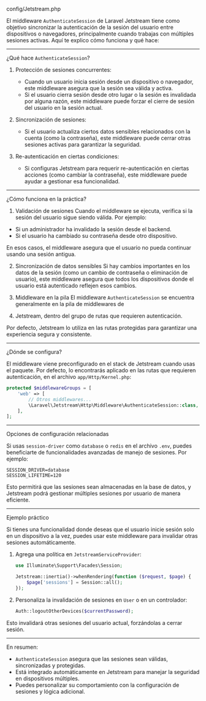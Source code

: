 config/Jetstream.php

El middleware `AuthenticateSession` de Laravel Jetstream tiene como objetivo 
sincronizar la autenticación de la sesión del usuario entre dispositivos o navegadores, 
principalmente cuando trabajas con múltiples sesiones activas. Aquí te explico cómo funciona 
y qué hace:

---

 ¿Qué hace `AuthenticateSession`?

1. Protección de sesiones concurrentes:
    - Cuando un usuario inicia sesión desde un dispositivo o navegador, este middleware asegura 
   que la sesión sea válida y activa.
    - Si el usuario cierra sesión desde otro lugar o la sesión es invalidada por alguna razón,
   este middleware puede forzar el cierre de sesión del usuario en la sesión actual.

2. Sincronización de sesiones:
    - Si el usuario actualiza ciertos datos sensibles relacionados con la cuenta 
   (como la contraseña), este middleware puede cerrar otras sesiones activas para garantizar la seguridad.

3. Re-autenticación en ciertas condiciones:
    - Si configuras Jetstream para requerir re-autenticación en ciertas acciones 
   (como cambiar la contraseña), este middleware puede ayudar a gestionar esa funcionalidad.

---

 ¿Cómo funciona en la práctica?

 1. Validación de sesiones
Cuando el middleware se ejecuta, verifica si la sesión del usuario sigue siendo válida. 
Por ejemplo:
- Si un administrador ha invalidado la sesión desde el backend.
- Si el usuario ha cambiado su contraseña desde otro dispositivo.

En esos casos, el middleware asegura que el usuario no pueda continuar usando una sesión antigua.

 2. Sincronización de datos sensibles
Si hay cambios importantes en los datos de la sesión (como un cambio de contraseña o eliminación 
de usuario), este middleware asegura que todos los dispositivos donde el usuario está autenticado reflejen esos cambios.

 3. Middleware en la pila
El middleware `AuthenticateSession` se encuentra generalmente en la pila de middlewares de 

 4. Jetstream, dentro del grupo de rutas que requieren autenticación.

Por defecto, Jetstream lo utiliza en las rutas protegidas para garantizar una experiencia segura y
consistente.

---

 ¿Dónde se configura?

El middleware viene preconfigurado en el stack de Jetstream cuando usas el paquete. Por defecto, 
lo encontrarás aplicado en las rutas que requieren autenticación, en el archivo 
`app/Http/Kernel.php`:

```php
protected $middlewareGroups = [
    'web' => [
        // Otros middlewares...
        \Laravel\Jetstream\Http\Middleware\AuthenticateSession::class,
    ],
];
```

---

 Opciones de configuración relacionadas

Si usas `session-driver` como `database` o `redis` en el archivo `.env`, puedes beneficiarte de 
funcionalidades avanzadas de manejo de sesiones. Por ejemplo:

```env
SESSION_DRIVER=database
SESSION_LIFETIME=120
```

Esto permitirá que las sesiones sean almacenadas en la base de datos, y Jetstream podrá gestionar 
múltiples sesiones por usuario de manera eficiente.

---

 Ejemplo práctico

Si tienes una funcionalidad donde deseas que el usuario inicie sesión solo en un dispositivo 
a la vez, puedes usar este middleware para invalidar otras sesiones automáticamente.

1. Agrega una política en `JetstreamServiceProvider`:
   ```php
   use Illuminate\Support\Facades\Session;

   Jetstream::inertia()->whenRendering(function ($request, $page) {
       $page['sessions'] = Session::all();
   });
   ```

2. Personaliza la invalidación de sesiones en `User` o en un controlador:
   ```php
   Auth::logoutOtherDevices($currentPassword);
   ```

Esto invalidará otras sesiones del usuario actual, forzándolas a cerrar sesión.

---

En resumen:
- `AuthenticateSession` asegura que las sesiones sean válidas, sincronizadas y protegidas.
- Está integrado automáticamente en Jetstream para manejar la seguridad en dispositivos múltiples.
- Puedes personalizar su comportamiento con la configuración de sesiones y lógica adicional.
